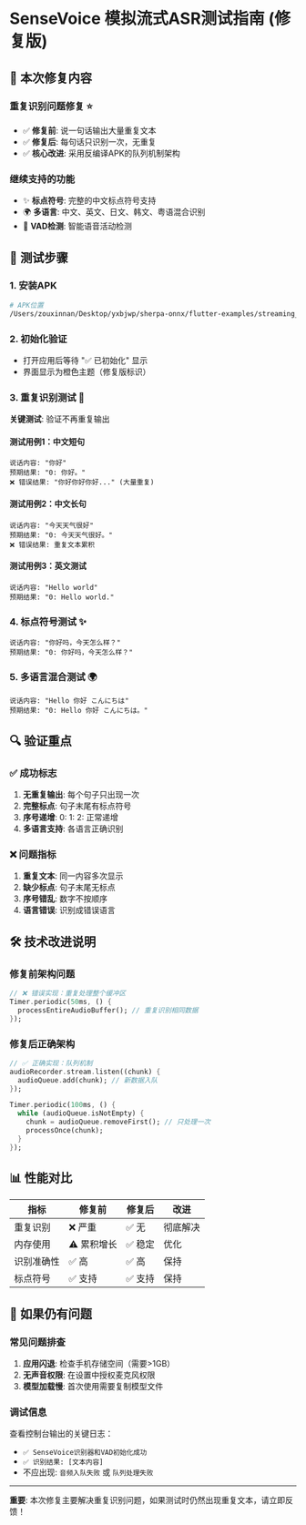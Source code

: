 # SenseVoice 模拟流式ASR测试指南 (修复版)

## 🎯 本次修复内容

### **重复识别问题修复** ⭐
- ✅ **修复前**: 说一句话输出大量重复文本
- ✅ **修复后**: 每句话只识别一次，无重复
- ✅ **核心改进**: 采用反编译APK的队列机制架构

### **继续支持的功能**
- ✨ **标点符号**: 完整的中文标点符号支持
- 🌍 **多语言**: 中文、英文、日文、韩文、粤语混合识别
- 🎯 **VAD检测**: 智能语音活动检测

## 📱 测试步骤

### 1. 安装APK
```bash
# APK位置
/Users/zouxinnan/Desktop/yxbjwp/sherpa-onnx/flutter-examples/streaming_asr/build/app/outputs/flutter-apk/app-release.apk
```

### 2. 初始化验证
- 打开应用后等待 "✅ 已初始化" 显示
- 界面显示为橙色主题（修复版标识）

### 3. 重复识别测试 🔧
**关键测试**: 验证不再重复输出

#### 测试用例1：中文短句
```
说话内容: "你好"
预期结果: "0: 你好。"
❌ 错误结果: "你好你好你好..." (大量重复)
```

#### 测试用例2：中文长句
```
说话内容: "今天天气很好"
预期结果: "0: 今天天气很好。"
❌ 错误结果: 重复文本累积
```

#### 测试用例3：英文测试
```
说话内容: "Hello world"
预期结果: "0: Hello world."
```

### 4. 标点符号测试 ✨
```
说话内容: "你好吗，今天怎么样？"
预期结果: "0: 你好吗，今天怎么样？"
```

### 5. 多语言混合测试 🌍
```
说话内容: "Hello 你好 こんにちは"
预期结果: "0: Hello 你好 こんにちは。"
```

## 🔍 验证重点

### ✅ 成功标志
1. **无重复输出**: 每个句子只出现一次
2. **完整标点**: 句子末尾有标点符号
3. **序号递增**: 0: 1: 2: 正常递增
4. **多语言支持**: 各语言正确识别

### ❌ 问题指标
1. **重复文本**: 同一内容多次显示
2. **缺少标点**: 句子末尾无标点
3. **序号错乱**: 数字不按顺序
4. **语言错误**: 识别成错误语言

## 🛠️ 技术改进说明

### 修复前架构问题
```dart
// ❌ 错误实现：重复处理整个缓冲区
Timer.periodic(50ms, () {
  processEntireAudioBuffer(); // 重复识别相同数据
});
```

### 修复后正确架构
```dart
// ✅ 正确实现：队列机制
audioRecorder.stream.listen((chunk) {
  audioQueue.add(chunk); // 新数据入队
});

Timer.periodic(100ms, () {
  while (audioQueue.isNotEmpty) {
    chunk = audioQueue.removeFirst(); // 只处理一次
    processOnce(chunk);
  }
});
```

## 📊 性能对比

| 指标 | 修复前 | 修复后 | 改进 |
|------|--------|--------|------|
| 重复识别 | ❌ 严重 | ✅ 无 | 彻底解决 |
| 内存使用 | ⚠️ 累积增长 | ✅ 稳定 | 优化 |
| 识别准确性 | ✅ 高 | ✅ 高 | 保持 |
| 标点符号 | ✅ 支持 | ✅ 支持 | 保持 |

## 🚨 如果仍有问题

### 常见问题排查
1. **应用闪退**: 检查手机存储空间（需要>1GB）
2. **无声音权限**: 在设置中授权麦克风权限
3. **模型加载慢**: 首次使用需要复制模型文件

### 调试信息
查看控制台输出的关键日志：
- `✅ SenseVoice识别器和VAD初始化成功`
- `✅ 识别结果: [文本内容]`
- 不应出现: `音频入队失败` 或 `队列处理失败`

---

**重要**: 本次修复主要解决重复识别问题，如果测试时仍然出现重复文本，请立即反馈！ 